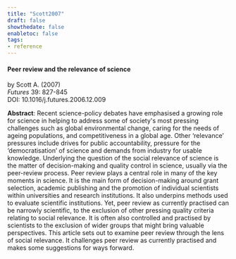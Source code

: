 ```yaml
---
title: "Scott2007"
draft: false
showthedate: false
enabletoc: false
tags:
- reference
---
```


#### **Peer review and the relevance of science**     
by Scott A. (2007)         
*Futures* 39: 827-845       
DOI: 10.1016/j.futures.2006.12.009     

**Abstract**:  Recent science-policy debates have emphasised a growing role for science in helping to address some of society's most pressing challenges such as global environmental change, caring for the needs of ageing populations, and competitiveness in a global age. Other ‘relevance’ pressures include drives for public accountability, pressure for the ‘democratisation’ of science and demands from industry for usable knowledge. Underlying the question of the social relevance of science is the matter of decision-making and quality control in science, usually via the peer-review process. Peer review plays a central role in many of the key moments in science. It is the main form of decision-making around grant selection, academic publishing and the promotion of individual scientists within universities and research institutions. It also underpins methods used to evaluate scientific institutions. Yet, peer review as currently practised can be narrowly scientific, to the exclusion of other pressing quality criteria relating to social relevance. It is often also controlled and practised by scientists to the exclusion of wider groups that might bring valuable perspectives. This article sets out to examine peer review through the lens of social relevance. It challenges peer review as currently practised and makes some suggestions for ways forward.

